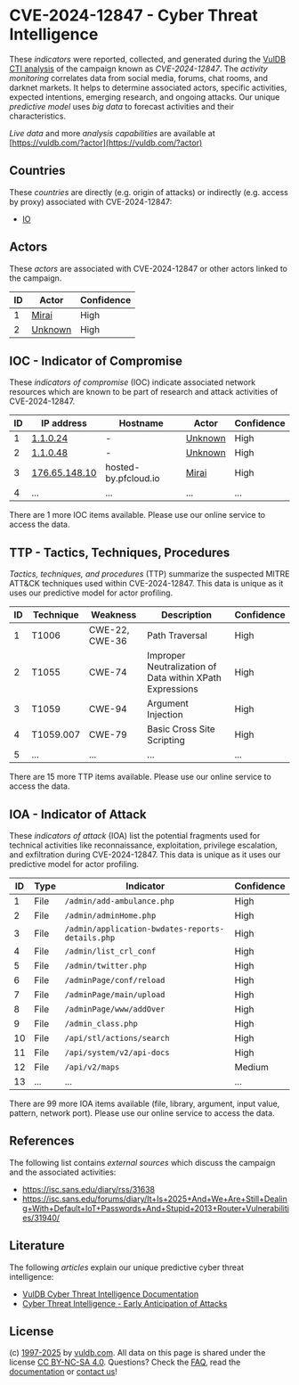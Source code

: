 # CVE-2024-12847 - Cyber Threat Intelligence

These _indicators_ were reported, collected, and generated during the [VulDB CTI analysis](https://vuldb.com/?kb.cti) of the campaign known as _CVE-2024-12847_. The _activity monitoring_ correlates data from social media, forums, chat rooms, and darknet markets. It helps to determine associated actors, specific activities, expected intentions, emerging research, and ongoing attacks. Our unique _predictive model_ uses _big data_ to forecast activities and their characteristics.

_Live data_ and more _analysis capabilities_ are available at [https://vuldb.com/?actor](https://vuldb.com/?actor)

## Countries

These _countries_ are directly (e.g. origin of attacks) or indirectly (e.g. access by proxy) associated with CVE-2024-12847:

* [IO](https://vuldb.com/?country.io)

## Actors

These _actors_ are associated with CVE-2024-12847 or other actors linked to the campaign.

ID | Actor | Confidence
-- | ----- | ----------
1 | [Mirai](https://vuldb.com/?actor.mirai) | High
2 | [Unknown](https://vuldb.com/?actor.unknown) | High

## IOC - Indicator of Compromise

These _indicators of compromise_ (IOC) indicate associated network resources which are known to be part of research and attack activities of CVE-2024-12847.

ID | IP address | Hostname | Actor | Confidence
-- | ---------- | -------- | ----- | ----------
1 | [1.1.0.24](https://vuldb.com/?ip.1.1.0.24) | - | [Unknown](https://vuldb.com/?actor.unknown) | High
2 | [1.1.0.48](https://vuldb.com/?ip.1.1.0.48) | - | [Unknown](https://vuldb.com/?actor.unknown) | High
3 | [176.65.148.10](https://vuldb.com/?ip.176.65.148.10) | hosted-by.pfcloud.io | [Mirai](https://vuldb.com/?actor.mirai) | High
4 | ... | ... | ... | ...

There are 1 more IOC items available. Please use our online service to access the data.

## TTP - Tactics, Techniques, Procedures

_Tactics, techniques, and procedures_ (TTP) summarize the suspected MITRE ATT&CK techniques used within CVE-2024-12847. This data is unique as it uses our predictive model for actor profiling.

ID | Technique | Weakness | Description | Confidence
-- | --------- | -------- | ----------- | ----------
1 | T1006 | CWE-22, CWE-36 | Path Traversal | High
2 | T1055 | CWE-74 | Improper Neutralization of Data within XPath Expressions | High
3 | T1059 | CWE-94 | Argument Injection | High
4 | T1059.007 | CWE-79 | Basic Cross Site Scripting | High
5 | ... | ... | ... | ...

There are 15 more TTP items available. Please use our online service to access the data.

## IOA - Indicator of Attack

These _indicators of attack_ (IOA) list the potential fragments used for technical activities like reconnaissance, exploitation, privilege escalation, and exfiltration during CVE-2024-12847. This data is unique as it uses our predictive model for actor profiling.

ID | Type | Indicator | Confidence
-- | ---- | --------- | ----------
1 | File | `/admin/add-ambulance.php` | High
2 | File | `/admin/adminHome.php` | High
3 | File | `/admin/application-bwdates-reports-details.php` | High
4 | File | `/admin/list_crl_conf` | High
5 | File | `/admin/twitter.php` | High
6 | File | `/adminPage/conf/reload` | High
7 | File | `/adminPage/main/upload` | High
8 | File | `/adminPage/www/addOver` | High
9 | File | `/admin_class.php` | High
10 | File | `/api/stl/actions/search` | High
11 | File | `/api/system/v2/api-docs` | High
12 | File | `/api/v2/maps` | Medium
13 | ... | ... | ...

There are 99 more IOA items available (file, library, argument, input value, pattern, network port). Please use our online service to access the data.

## References

The following list contains _external sources_ which discuss the campaign and the associated activities:

* https://isc.sans.edu/diary/rss/31638
* https://isc.sans.edu/forums/diary/It+Is+2025+And+We+Are+Still+Dealing+With+Default+IoT+Passwords+And+Stupid+2013+Router+Vulnerabilities/31940/

## Literature

The following _articles_ explain our unique predictive cyber threat intelligence:

* [VulDB Cyber Threat Intelligence Documentation](https://vuldb.com/?kb.cti)
* [Cyber Threat Intelligence - Early Anticipation of Attacks](https://www.scip.ch/en/?labs.20201022)

## License

(c) [1997-2025](https://vuldb.com/?kb.changelog) by [vuldb.com](https://vuldb.com/?kb.about). All data on this page is shared under the license [CC BY-NC-SA 4.0](https://creativecommons.org/licenses/by-nc-sa/4.0/). Questions? Check the [FAQ](https://vuldb.com/?kb.faq), read the [documentation](https://vuldb.com/?kb) or [contact us](https://vuldb.com/?contact)!
